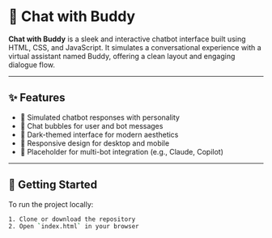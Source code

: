 # 💬 Chat with Buddy

**Chat with Buddy** is a sleek and interactive chatbot interface built using HTML, CSS, and JavaScript. It simulates a conversational experience with a virtual assistant named Buddy, offering a clean layout and engaging dialogue flow.

---

## ✨ Features

- 🧠 Simulated chatbot responses with personality
- 💬 Chat bubbles for user and bot messages
- 🌙 Dark-themed interface for modern aesthetics
- 📱 Responsive design for desktop and mobile
- 🤖 Placeholder for multi-bot integration (e.g., Claude, Copilot)

---

## 🚀 Getting Started

To run the project locally:

```bash
1. Clone or download the repository
2. Open `index.html` in your browser
